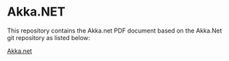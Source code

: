 # Akka.NET

This repository contains the Akka.net PDF document based on the Akka.Net git repository as listed below:


[Akka.net](https://github.com/akkadotnet/akka.net)